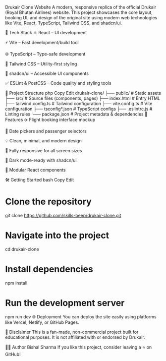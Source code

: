  Drukair Clone Website
A modern, responsive replica of the official Drukair (Royal Bhutan Airlines) website. This project showcases the core layout, booking UI, and design of the original site using modern web technologies like Vite, React, TypeScript, Tailwind CSS, and shadcn/ui.

🧰 Tech Stack
⚛️ React – UI development

⚡ Vite – Fast development/build tool

🌐 TypeScript – Type-safe development

🎨 Tailwind CSS – Utility-first styling

🧱 shadcn/ui – Accessible UI components

✅ ESLint & PostCSS – Code quality and styling tools

📁 Project Structure
php
Copy
Edit
drukair-clone/
├── public/               # Static assets
├── src/                  # Source files (components, pages)
├── index.html            # Entry HTML
├── tailwind.config.ts    # Tailwind configuration
├── vite.config.ts        # Vite configuration
├── tsconfig*.json        # TypeScript configs
├── .eslintrc.js          # Linting rules
└── package.json          # Project metadata & dependencies
🚀 Features
✈️ Flight booking interface mockup

📆 Date pickers and passenger selectors

💡 Clean, minimal, and modern design

📱 Fully responsive for all screen sizes

🌙 Dark mode-ready with shadcn/ui

🧩 Modular React components

🛠️ Getting Started
bash
Copy
Edit
# Clone the repository
git clone https://github.com/skills-beep/drukair-clone.git

# Navigate into the project
cd drukair-clone

# Install dependencies
npm install

# Run the development server
npm run dev
🌐 Deployment
You can deploy the site easily using platforms like Vercel, Netlify, or GitHub Pages.

📌 Disclaimer
This is a fan-made, non-commercial project built for educational purposes. It is not affiliated with or endorsed by Drukair.

👨‍💻 Author
Bishal Sharma
If you like this project, consider leaving a ⭐️ on GitHub!
